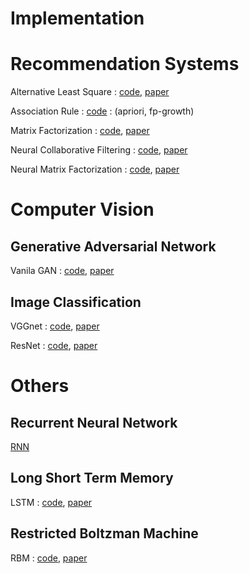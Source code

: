 # Implementation

# Recommendation Systems
Alternative Least Square : [code](https://github.com/ceo21ckim/Implementation/tree/main/Deep%20Learning/Recommender%20System/Alternative%20Least%20Square), [paper](https://web.archive.org/web/20110401191554id_/http://www2.research.att.com/~yifanhu/PUB/cf.pdf)

Association Rule : [code](https://github.com/ceo21ckim/Implementation/tree/main/Deep%20Learning/Recommender%20System/Assocication%20Rule) : (apriori, fp-growth)

Matrix Factorization : [code](https://github.com/ceo21ckim/Implementation/blob/main/Deep%20Learning/Recommender%20System/Matrix%20Factorication/Matrix%20Factorization.py), [paper](https://static.aminer.cn/upload/pdf/1749/1416/1187/53e9a636b7602d9702f66092_0.pdf)

Neural Collaborative Filtering : [code](https://github.com/ceo21ckim/Implementation/tree/main/Deep%20Learning/Recommender%20System/Neural%20Collaborative%20Filtering), [paper](https://dl.acm.org/doi/abs/10.1145/3038912.3052569)

Neural Matrix Factorization : [code](https://github.com/ceo21ckim/Implementation/tree/main/Deep%20Learning/Recommender%20System/Neural%20Matrix%20Factorization), [paper](https://dl.acm.org/doi/abs/10.1145/3038912.3052569)


# Computer Vision 
## Generative Adversarial Network
Vanila GAN : [code](https://github.com/ceo21ckim/Implementation/tree/main/Deep%20Learning/Computer%20Vision/Generative%20Adversarial%20Network/GAN_basic_model), [paper](https://arxiv.org/pdf/1406.2661.pdf)

## Image Classification
VGGnet : [code](https://github.com/ceo21ckim/Implementation/tree/main/Deep%20Learning/Computer%20Vision/VGGNet), [paper](https://arxiv.org/pdf/1409.1556.pdf)

ResNet : [code](https://github.com/ceo21ckim/Implementation/tree/main/Deep%20Learning/Computer%20Vision/ResNet), [paper](https://arxiv.org/pdf/1512.03385.pdf)



# Others

## Recurrent Neural Network
[RNN](https://github.com/ceo21ckim/Implementation/tree/main/Deep%20Learning/Recurrent%20Neural%20Network)

## Long Short Term Memory
LSTM : [code](https://github.com/ceo21ckim/Implementation/tree/main/Deep%20Learning/Long%20Short%20Term%20Memory), [paper](http://www.bioinf.jku.at/publications/older/2604.pdf)

## Restricted Boltzman Machine
RBM : [code](https://github.com/ceo21ckim/Implementation/tree/main/Deep%20Learning/Restricted%20Boltzman%20Machine), [paper](https://www.cs.toronto.edu/~rsalakhu/papers/rbmcf.pdf)

